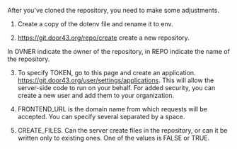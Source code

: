 After you've cloned the repository, you need to make some adjustments.

1. Create a copy of the dotenv file and rename it to env.

2. https://git.door43.org/repo/create create a new repository.

In OVNER indicate the owner of the repository, in REPO indicate the name of the repository.

3. To specify TOKEN, go to this page and create an application. https://git.door43.org/user/settings/applications. This will allow the server-side code to run on your behalf. For added security, you can create a new user and add them to your organization.

4. FRONTEND_URL is the domain name from which requests will be accepted. You can specify several separated by a space.

5. CREATE_FILES. Can the server create files in the repository, or can it be written only to existing ones. One of the values ​​is FALSE or TRUE. 
